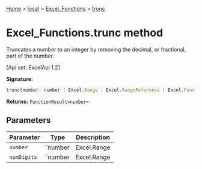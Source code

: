 [Home](./index) &gt; [local](local.md) &gt; [Excel\_Functions](local.excel_functions.md) &gt; [trunc](local.excel_functions.trunc.md)

# Excel\_Functions.trunc method

Truncates a number to an integer by removing the decimal, or fractional, part of the number. 

 \[Api set: ExcelApi 1.2\]

**Signature:**
```javascript
trunc(number: number | Excel.Range | Excel.RangeReference | Excel.FunctionResult<any>, numDigits?: number | Excel.Range | Excel.RangeReference | Excel.FunctionResult<any>): FunctionResult<number>;
```
**Returns:** `FunctionResult<number>`

## Parameters

|  Parameter | Type | Description |
|  --- | --- | --- |
|  `number` | `number | Excel.Range | Excel.RangeReference | Excel.FunctionResult<any>` |  |
|  `numDigits` | `number | Excel.Range | Excel.RangeReference | Excel.FunctionResult<any>` |  |

